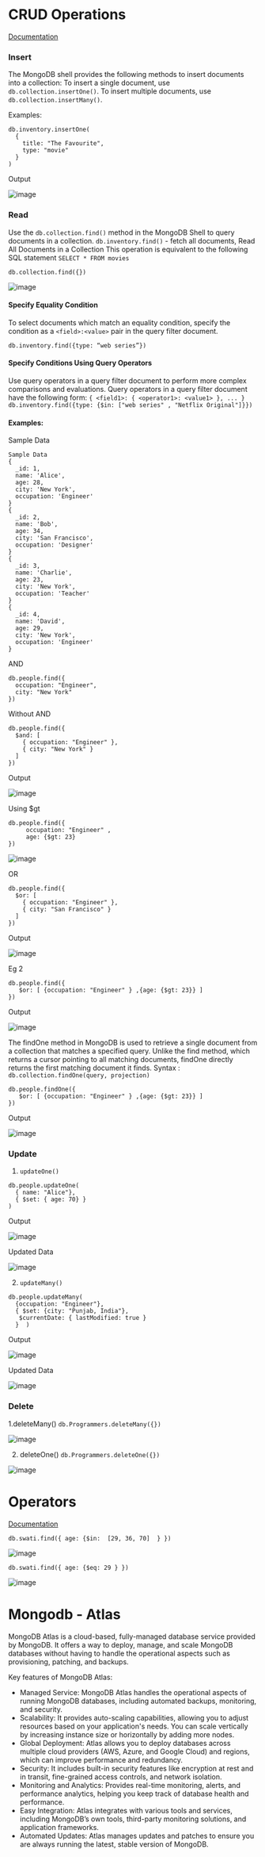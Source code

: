 


# CRUD Operations

[Documentation](https://www.mongodb.com/docs/manual/)

### Insert

The MongoDB shell provides the following methods to insert documents into a collection:
To insert a single document, use `db.collection.insertOne()`.
To insert multiple documents, use `db.collection.insertMany()`.

Examples:
```mongosh
db.inventory.insertOne(
  {
    title: "The Favourite",
    type: "movie"
  }
)
```
Output

![image](https://github.com/user-attachments/assets/b1819d7c-e7fd-46d4-8688-414ff4aaa331)


### Read

Use the `db.collection.find()` method in the MongoDB Shell to query documents in a collection.
`db.inventory.find()` - fetch all documents, Read All Documents in a Collection
This operation is equivalent to the following SQL statement `SELECT * FROM movies`

`db.collection.find({})` 

![image](https://github.com/user-attachments/assets/8df5bb72-ecc9-44c2-a8b6-1bf76019b07b)


#### Specify Equality Condition
To select documents which match an equality condition, specify the condition as a `<field>:<value>` pair in the query filter document.

`db.inventory.find({type: “web series”})`

#### Specify Conditions Using Query Operators

Use query operators in a query filter document to perform more complex comparisons and evaluations. Query operators in a query filter document have the following form:
`{ <field1>: { <operator1>: <value1> }, ... }`
`db.inventory.find({type: {$in: ["web series" , "Netflix Original"]}})`

#### Examples:

Sample Data

```mongosh
Sample Data
{
  _id: 1,
  name: 'Alice',
  age: 28,
  city: 'New York',
  occupation: 'Engineer'
}
{
  _id: 2,
  name: 'Bob',
  age: 34,
  city: 'San Francisco',
  occupation: 'Designer'
}
{
  _id: 3,
  name: 'Charlie',
  age: 23,
  city: 'New York',
  occupation: 'Teacher'
}
{
  _id: 4,
  name: 'David',
  age: 29,
  city: 'New York',
  occupation: 'Engineer'
}

```

AND
```mongosh
db.people.find({
  occupation: "Engineer",
  city: "New York"
})
```
Without AND

```mongosh
db.people.find({
  $and: [
    { occupation: "Engineer" },
    { city: "New York" }
  ]
})
```
Output

![image](https://github.com/user-attachments/assets/ea131f26-d7ee-4473-aea3-63f02d2f845a)

Using $gt
```mongosh
db.people.find({
     occupation: "Engineer" ,
     age: {$gt: 23} 
})
```
![image](https://github.com/user-attachments/assets/73fab12c-ac81-42a6-9ecb-0ffc53a0278f)

OR
```mongosh
db.people.find({
  $or: [
    { occupation: "Engineer" },
    { city: "San Francisco" }
  ]
})
```
Output

![image](https://github.com/user-attachments/assets/c0a6f3db-4d09-4e3f-85ad-3f08c99857dc)

Eg 2 
```mongosh
db.people.find({
   $or: [ {occupation: "Engineer" } ,{age: {$gt: 23}} ]
})
```
Output

![image](https://github.com/user-attachments/assets/2fd51838-16df-4972-baad-49c3725fbe04)


The findOne method in MongoDB is used to retrieve a single document from a collection that matches a specified query. Unlike the find method, which returns a cursor pointing to all matching documents, findOne directly returns the first matching document it finds.
Syntax : `db.collection.findOne(query, projection)`

```mongosh
db.people.findOne({
   $or: [ {occupation: "Engineer" } ,{age: {$gt: 23}} ]
})
```
Output

![image](https://github.com/user-attachments/assets/832da74e-7139-4f99-872c-9c0e5623214d)

### Update
1. `updateOne()`
```mongosh
db.people.updateOne(
  { name: "Alice"},
  { $set: { age: 70} }
)
```

Output

![image](https://github.com/user-attachments/assets/79e412c9-7f71-4587-9d51-6cb94c0af128)

Updated Data

![image](https://github.com/user-attachments/assets/715173c8-9728-4072-af2b-a8f7dfe32c61)

2. `updateMany()`
```mongosh
db.people.updateMany(
  {occupation: "Engineer"},
  { $set: {city: "Punjab, India"},
   $currentDate: { lastModified: true }
  }  )
```
Output

![image](https://github.com/user-attachments/assets/dd9fae4a-ca63-4601-ae99-d2a408405be5)

Updated Data

![image](https://github.com/user-attachments/assets/38b31eab-8579-483f-8140-dd3aa5dd31db)

### Delete

1.deleteMany()
`db.Programmers.deleteMany({})`

![image](https://github.com/user-attachments/assets/78dd900a-a4ac-4baf-af1e-c3873670795e)

2. deleteOne()
`db.Programmers.deleteOne({})`

 ![image](https://github.com/user-attachments/assets/47e9ef99-f1db-4458-8315-c18705eb2b0f)



# Operators
[Documentation](https://www.mongodb.com/docs/manual/reference/operator/)

`db.swati.find({ age: {$in:  [29, 36, 70]  } }) `

![image](https://github.com/user-attachments/assets/5e0bb714-243c-4943-abae-39b6ad26b516)

`db.swati.find({ age: {$eq: 29 } })`

![image](https://github.com/user-attachments/assets/fdbe3dcc-f7df-4d0a-a512-3e17c84e5cd8)




# Mongodb - Atlas 
MongoDB Atlas is a cloud-based, fully-managed database service provided by MongoDB. It offers a way to deploy, manage, and scale MongoDB databases without having to handle the operational aspects such as provisioning, patching, and backups. 

Key features of MongoDB Atlas:

- Managed Service: MongoDB Atlas handles the operational aspects of running MongoDB databases, including automated backups, monitoring, and security.
- Scalability: It provides auto-scaling capabilities, allowing you to adjust resources based on your application's needs. You can scale vertically by increasing instance size or horizontally by adding more nodes.
- Global Deployment: Atlas allows you to deploy databases across multiple cloud providers (AWS, Azure, and Google Cloud) and regions, which can improve performance and redundancy.
- Security: It includes built-in security features like encryption at rest and in transit, fine-grained access controls, and network isolation.
- Monitoring and Analytics: Provides real-time monitoring, alerts, and performance analytics, helping you keep track of database health and performance.
- Easy Integration: Atlas integrates with various tools and services, including MongoDB’s own tools, third-party monitoring solutions, and application frameworks.
- Automated Updates: Atlas manages updates and patches to ensure you are always running the latest, stable version of MongoDB.

